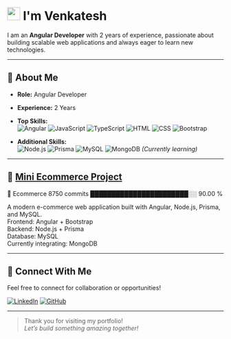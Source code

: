 # </a><img src="https://media.giphy.com/media/WUlplcMpOCEmTGBtBW/giphy.gif" width="30">  I'm Venkatesh

I am an **Angular Developer** with 2 years of experience, passionate about building scalable web applications and always eager to learn new technologies.

---

## 🚀 About Me

- **Role:** Angular Developer  
- **Experience:** 2 Years  
- **Top Skills:**  
  ![Angular](https://img.shields.io/badge/Angular-DD0031?style=for-the-badge&logo=angular&logoColor=white)
  ![JavaScript](https://img.shields.io/badge/JavaScript-F7DF1E?style=for-the-badge&logo=javascript&logoColor=black)
  ![TypeScript](https://img.shields.io/badge/TypeScript-007ACC?style=for-the-badge&logo=typescript&logoColor=white)
  ![HTML](https://img.shields.io/badge/HTML5-E34F26?style=for-the-badge&logo=html5&logoColor=white)
  ![CSS](https://img.shields.io/badge/CSS3-1572B6?style=for-the-badge&logo=css3&logoColor=white)
  ![Bootstrap](https://img.shields.io/badge/Bootstrap-7952B3?style=for-the-badge&logo=bootstrap&logoColor=white)

- **Additional Skills:**  
  ![Node.js](https://img.shields.io/badge/Node.js-339933?style=for-the-badge&logo=nodedotjs&logoColor=white)
  ![Prisma](https://img.shields.io/badge/Prisma-2D3748?style=for-the-badge&logo=prisma&logoColor=white)
  ![MySQL](https://img.shields.io/badge/MySQL-4479A1?style=for-the-badge&logo=mysql&logoColor=white)
  ![MongoDB](https://img.shields.io/badge/MongoDB-47A248?style=for-the-badge&logo=mongodb&logoColor=white) _(Currently learning)_


---

## 🛒 [Mini Ecommerce Project](https://github.com/venkatesh-ak/mini-ecommerce)
🛒 Ecommerce             8750 commits        ███████████████████████░░   90.00 %

A modern e-commerce web application built with Angular, Node.js, Prisma, and MySQL.  
Frontend: Angular + Bootstrap  
Backend: Node.js + Prisma  
Database: MySQL  
Currently integrating: MongoDB

---

## 🌟 Connect With Me

Feel free to connect for collaboration or opportunities!

[![LinkedIn](https://img.shields.io/badge/LinkedIn-blue?style=flat-square&logo=linkedin)](https://www.linkedin.com/in/your-profile)
[![GitHub](https://img.shields.io/badge/GitHub-black?style=flat-square&logo=github)](https://github.com/venkatesh-ak)

---

> Thank you for visiting my portfolio!  
> _Let’s build something amazing together!_
